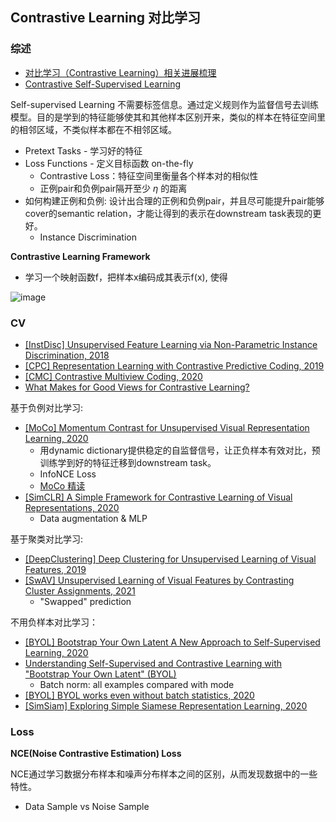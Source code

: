 ## Contrastive Learning 对比学习

### 综述

- [对比学习（Contrastive Learning）相关进展梳理](https://zhuanlan.zhihu.com/p/141141365)
- [Contrastive Self-Supervised Learning](https://ankeshanand.com/blog/2020/01/26/contrative-self-supervised-learning.html)

Self-supervised Learning 不需要标签信息。通过定义规则作为监督信号去训练模型。目的是学到的特征能够使其和其他样本区别开来，类似的样本在特征空间里的相邻区域，不类似样本都在不相邻区域。

- Pretext Tasks - 学习好的特征
- Loss Functions - 定义目标函数 on-the-fly
  - Contrastive Loss：特征空间里衡量各个样本对的相似性
  - 正例pair和负例pair隔开至少 $\eta$ 的距离
- 如何构建正例和负例: 设计出合理的正例和负例pair，并且尽可能提升pair能够cover的semantic relation，才能让得到的表示在downstream task表现的更好。
  - Instance Discrimination

**Contrastive Learning Framework**
- 学习一个映射函数f，把样本x编码成其表示f(x), 使得

 ![image](https://user-images.githubusercontent.com/46979228/190882819-ea6f469b-efce-4302-94b2-36819eaea3b9.png)

### CV

- [[InstDisc] Unsupervised Feature Learning via Non-Parametric Instance Discrimination, 2018](https://arxiv.org/pdf/1805.01978.pdf)
- [[CPC] Representation Learning with Contrastive Predictive Coding, 2019](https://arxiv.org/pdf/2010.15464.pdf)
- [[CMC] Contrastive Multiview Coding, 2020](https://arxiv.org/pdf/1906.05849.pdf)
- [What Makes for Good Views for Contrastive Learning?](https://proceedings.neurips.cc/paper/2020/file/4c2e5eaae9152079b9e95845750bb9ab-Paper.pdf)

基于负例对比学习:
- [[MoCo] Momentum Contrast for Unsupervised Visual Representation Learning, 2020](https://arxiv.org/pdf/1911.05722.pdf)
  - 用dynamic dictionary提供稳定的自监督信号，让正负样本有效对比，预训练学到好的特征迁移到downstream task。
  - InfoNCE Loss
  - [MoCo 精读](https://www.bilibili.com/video/BV1C3411s7t9/?spm_id_from=333.788)
- [[SimCLR] A Simple Framework for Contrastive Learning of Visual Representations, 2020](https://arxiv.org/pdf/2002.05709.pdf)
  - Data augmentation & MLP
  

基于聚类对比学习:
- [[DeepClustering] Deep Clustering for Unsupervised Learning of Visual Features, 2019](https://arxiv.org/pdf/1807.05520.pdf)
- [[SwAV] Unsupervised Learning of Visual Features by Contrasting Cluster Assignments, 2021](https://arxiv.org/pdf/2006.09882.pdf)
  - "Swapped" prediction

不用负样本对比学习：
- [[BYOL] Bootstrap Your Own Latent A New Approach to Self-Supervised Learning, 2020](https://arxiv.org/pdf/2006.07733.pdf)
- [Understanding Self-Supervised and Contrastive Learning with "Bootstrap Your Own Latent" (BYOL)](https://generallyintelligent.ai/blog/2020-08-24-understanding-self-supervised-contrastive-learning/)
  - Batch norm: all examples compared with mode
- [[BYOL] BYOL works even without batch statistics, 2020](https://arxiv.org/pdf/2010.10241.pdf)
- [[SimSiam] Exploring Simple Siamese Representation Learning, 2020](https://arxiv.org/pdf/2011.10566.pdf)

### Loss

**NCE(Noise Contrastive Estimation) Loss**

NCE通过学习数据分布样本和噪声分布样本之间的区别，从而发现数据中的一些特性。
- Data Sample vs Noise Sample

